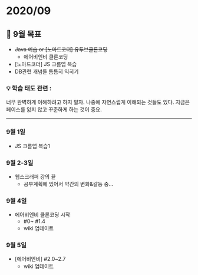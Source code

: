 # 2020/09

## 📌 9월 목표

- ~~Java 예습 or [노마드코더] 유투브클론코딩~~
  - 에어비엔비 클론코딩
- [노마드코더] JS 크롬앱 복습
- DB관련 개념들 틈틈히 익히기

### 💡 학습 태도 관련 :

너무 완벽하게 이해하려고 하지 말자. 나중에 자연스럽게 이해되는 것들도 있다.
지금은 페이스를 잃지 않고 꾸준하게 하는 것이 중요.

---

### 9월 1일

- JS 크롬앱 복습1

### 9월 2-3일

- 웹스크래퍼 강의 끝
  - 공부계획에 있어서 약간의 변화&갈등 중...

### 9월 4일

- 에어비엔비 클론코딩 시작
  - #0~ #1.4
  - wiki 업데이트

### 9월 5일

- [에어비엔비] #2.0~2.7
  - wiki 업데이트
